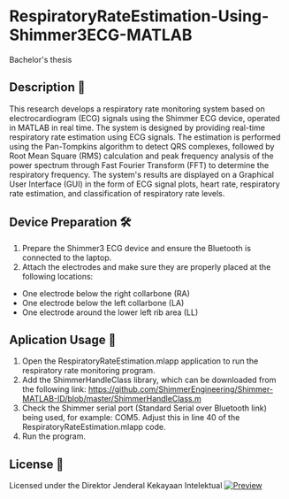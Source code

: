 # RespiratoryRateEstimation-Using-Shimmer3ECG-MATLAB
Bachelor's thesis

## Description 📝
This research develops a respiratory rate monitoring system based on electrocardiogram (ECG) signals using the Shimmer ECG device, operated in MATLAB in real time. The system is designed by providing real-time respiratory rate estimation using ECG signals. The estimation is performed using the Pan-Tompkins algorithm to detect QRS complexes, followed by Root Mean Square (RMS) calculation and peak frequency analysis of the power spectrum through Fast Fourier Transform (FFT) to determine the respiratory frequency. The system's results are displayed on a Graphical User Interface (GUI) in the form of ECG signal plots, heart rate, respiratory rate estimation, and classification of respiratory rate levels.

## Device Preparation 🛠
1. Prepare the Shimmer3 ECG device and ensure the Bluetooth is connected to the laptop.
2. Attach the electrodes and make sure they are properly placed at the following locations:
- One electrode below the right collarbone (RA)
- One electrode below the left collarbone (LA)
- One electrode around the lower left rib area (LL)

## Aplication Usage 🚀
1. Open the RespiratoryRateEstimation.mlapp application to run the respiratory rate monitoring program.
2. Add the ShimmerHandleClass library, which can be downloaded from the following link: https://github.com/ShimmerEngineering/Shimmer-MATLAB-ID/blob/master/ShimmerHandleClass.m
3. Check the Shimmer serial port (Standard Serial over Bluetooth link) being used, for example: COM5. Adjust this in line 40 of the RespiratoryRateEstimation.mlapp code.
4. Run the program.

## License 📜
Licensed under the Direktor Jenderal Kekayaan Intelektual
[![Preview](preview.png)](HakKekayaanIntelektual.pdf)
